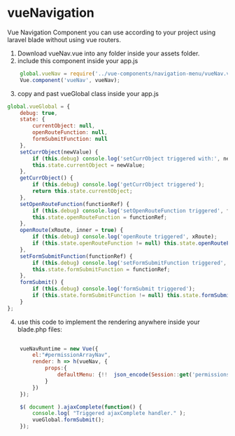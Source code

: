 # vueNavigation
Vue Navigation Component you can use according to your project using laravel blade without using vue routers.



1. Download vueNav.vue into any folder inside your assets folder. 
2. include this component inside your app.js 
```javascript
    global.vueNav = require('../vue-components/navigation-menu/vueNav.vue');
    Vue.component('vueNav', vueNav);
```
3. copy and past vueGlobal class inside your app.js 
```javascript
global.vueGlobal = {
    debug: true,
    state: {
        currentObject: null,
        openRouteFunction: null,
        formSubmitFunction: null
    },
    setCurrObject(newValue) {
        if (this.debug) console.log('setCurrObject triggered with:', newValue);
        this.state.currentObject = newValue;
    },
    getCurrObject() {
        if (this.debug) console.log('getCurrObject triggered');
        return this.state.currentObject;
    },
    setOpenRouteFunction(functionRef) {
        if (this.debug) console.log('setOpenRouteFunction triggered', functionRef);
        this.state.openRouteFunction = functionRef;
    },
    openRoute(xRoute, inner = true) {
        if (this.debug) console.log('openRoute triggered', xRoute);
        if (this.state.openRouteFunction != null) this.state.openRouteFunction(xRoute, inner);
    },
    setFormSubmitFunction(functionRef) {
        if (this.debug) console.log('setFormSubmitFunction triggered', functionRef);
        this.state.formSubmitFunction = functionRef;
    },
    formSubmit() {
        if (this.debug) console.log('formSubmit triggered');
        if (this.state.formSubmitFunction != null) this.state.formSubmitFunction();
    }
};
```
4. use this code to implement the rendering anywhere inside your blade.php files: 
```javascript
    
    vueNavRuntime = new Vue({
        el:"#permissionArrayNav",
        render: h => h(vueNav, {
            props:{
                defaultMenu: {!!  json_encode(Session::get('permissions')) !!}
            }
        })
    });

    $( document ).ajaxComplete(function() {
        console.log( "Triggered ajaxComplete handler." );
        vueGlobal.formSubmit();
    });
```
